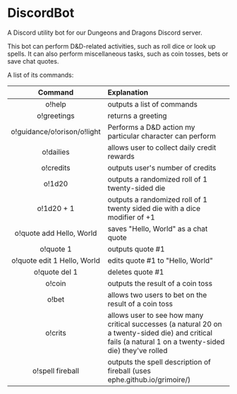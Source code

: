 # DiscordBot
A Discord utility bot for our Dungeons and Dragons Discord server.

This bot can perform D&D-related activities, such as roll dice or look up spells.
It can also perform miscellaneous tasks, such as coin tosses, bets or save chat quotes.

A list of its commands:

| Command       | Explanation           | 
| :-------------: |:-------------|
|o!help   |outputs a list of commands |
|o!greetings      |returns a greeting|
|o!guidance/o!orison/o!light |Performs a D&D action my particular character can perform|
|o!dailies|allows user to collect daily credit rewards|
|o!credits|outputs user's number of credits|
|o!1d20|outputs a randomized roll of 1 twenty-sided die|
|o!1d20 + 1|outputs a randomized roll of 1 twenty sided die with a dice modifier of +1|
|o!quote add Hello, World| saves "Hello, World" as a chat quote|
|o!quote 1|outputs quote #1|
|o!quote edit 1 Hello, World|edits quote #1 to "Hello, World"|
|o!quote del 1|deletes quote #1|
|o!coin|outputs the result of a coin toss|
|o!bet|allows two users to bet on the result of a coin toss|
|o!crits|allows user to see how many critical successes (a natural 20 on a twenty-sided die) and critical fails (a natural 1 on a twenty-sided die) they've rolled|
|o!spell fireball|outputs the spell description of fireball (uses ephe.github.io/grimoire/)|


